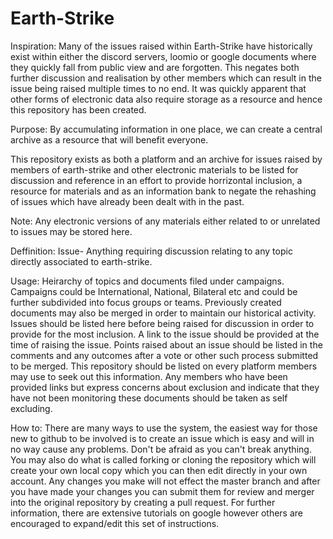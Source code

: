 # Earth-Strike

Inspiration:
Many of the issues raised within Earth-Strike have historically exist within either the discord servers, loomio or google documents where they quickly fall from public view and are forgotten. This negates both further discussion and realisation by other members which can result in the issue being raised multiple times to no end. It was quickly apparent that other forms of electronic data also require storage as a resource and hence this repository has been created.


Purpose:
By accumulating information in one place, we can create a central archive as a resource that will benefit everyone. 

This repository exists as both a platform and an archive for issues raised by members of earth-strike and other electronic materials to be listed for discussion and reference in an effort to provide horrizontal inclusion, a resource for materials and as an information bank to negate the rehashing of issues which have already been dealt with in the past.

Note: Any electronic versions of any materials either related to or unrelated to issues may be stored here.


Deffinition:
  Issue- Anything requiring discussion relating to any topic directly associated to earth-strike.
 
Usage: Heirarchy of topics and documents filed under campaigns. Campaigns could be International, National, Bilateral etc and could be further subdivided into focus groups or teams. Previously created documents may also be merged in order to maintain our historical activity. Issues should be listed here before being raised for discussion in order to provide for the most inclusion. A link to the issue should be provided at the time of raising the issue. Points raised about an issue should be listed in the comments and any outcomes after a vote or other such process submitted to be merged. This repository should be listed on every platform members may use to seek out this information. Any members who have been provided links but express concerns about exclusion and indicate that they have not been monitoring these documents should be taken as self excluding.


How to:
There are many ways to use the system, the easiest way for those new to github to be involved is to create an issue which is easy and will in no way cause any problems. Don't be afraid as you can't break anything. You may also do what is called forking or cloning the repository which will create your own local copy which you can then edit directly in your own account. Any changes you make will not effect the master branch and after you have made your changes you can submit them for review and merger into the original repository by creating a pull request. For further information, there are extensive tutorials on google however others are encouraged to expand/edit this set of instructions.
